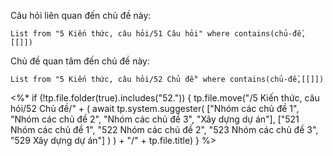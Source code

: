 Câu hỏi liên quan đến chủ đề này:
```dataview
List from "5 Kiến thức, câu hỏi/51 Câu hỏi" where contains(chủ-đề,[[]]) 
```

Chủ đề quan tâm đến chủ đề này:
```dataview
List from "5 Kiến thức, câu hỏi/52 Chủ đề" where contains(chủ-đề,[[]]) 
```
<%* if (!tp.file.folder(true).includes("52.")) {
	tp.file.move("/5 Kiến thức, câu hỏi/52 Chủ đề/" + (
		await tp.system.suggester(
			["Nhóm các chủ đề 1", "Nhóm các chủ đề 2", "Nhóm các chủ đề 3", "Xây dựng dự án"], 
			["521 Nhóm các chủ đề 1", "522 Nhóm các chủ đề 2", "523 Nhóm các chủ đề 3", "529 Xây dựng dự án"]
		)
	)  + "/" + tp.file.title)
} %>